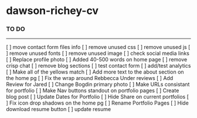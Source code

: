 # dawson-richey-cv

### TO DO
-----------------------------------
[ ] move contact form files info
[ ] remove unused css
[ ] remove unused js
[ ] remove unused fonts
[ ] remove unused image
[ ] check social media links
[ ] Replace profile photo
[ ] Added 40-500 words on home page
[ ] remove crisp chat
[ ] remove blog sections
[ ] test contact form
[ ] add/test analytics
[ ] Make all of the yellows match
[ ] Add more text to the about section on the home pg
[ ] Fix the wrap around Rebbecca Under reviews
[ ] Add Review for Jared
[ ] Change Bogdin primary photo
[ ] Make URLs consistant for portfolio
[ ] Make Nav buttons standout on portfolio pages
[ ] Create blog post
[ ] Update Dates for Portfolio
[ ] Hide Share on current portfolios
[ ] Fix icon drop shadows on the home pg
[ ] Rename Portfolio Pages
[ ] Hide download resume button
[ ] update resume
